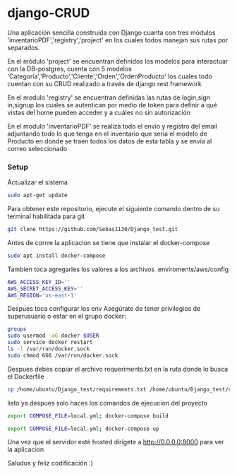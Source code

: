 # django-CRUD
Una aplicación sencilla construida con Django cuanta con tres módulos 'inventarioPDF','registry','project' en los cuales todos manejan sus rutas por separados.

En el módulo 'project' se encuentran definidos los modelos para interactuar con la DB-postgres, cuenta con 5 modelos 'Categoría','Producto','Cliente','Orden','OrdenProducto' los cuales todo cuentan con su CRUD realizado a través de django rest framework

En el modulo 'registry' se encuentran definidas las rutas de login,sign in,signup los cuales se autentican por medio de token para definir a qué vistas del home pueden acceder y a cuáles no sin autorización

En el modulo 'inventarioPDF' se realiza todo el envío y registro del email adjuntando todo lo que tenga en el inventario que sería el modelo de Producto en donde se traen todos los datos de esta tabla y se envía al correo seleccionado


### Setup
Actualizar el sistema
```bash
sudo apt-get update
```
Para obtener este repositorio, ejecute el siguiente comando dentro de su terminal habilitada para git
```bash
git clone https://github.com/Sebas1130/Django_test.git
```
Antes de corrre la aplicacion se tiene que instalar el docker-compose
```bash
sudo apt install docker-compose
```
Tambien toca agregarles los valores a los archivos .enviroments/aws/config
```bash
AWS_ACCESS_KEY_ID=''
AWS_SECRET_ACCESS_KEY=''
AWS_REGION='us-east-1'
```
Despues toca configurar los env Asegúrate de tener privilegios de superusuario o estar en el grupo docker:
```bash
groups
sudo usermod -aG docker $USER
sudo service docker restart
ls -l /var/run/docker.sock
sudo chmod 666 /var/run/docker.sock
```

Despues debes copiar el archivo requeriments.txt en la ruta donde lo busca el Dockerfile
```bash
cp /home/ubuntu/Django_test/requirements.txt /home/ubuntu/Django_test/compose/dev/django/
```

listo ya despues solo haces los comandos de ejecucion del proyecto
```bash
export COMPOSE_FILE=local.yml; docker-compose build
```
```bash
export COMPOSE_FILE=local.yml; docker-compose up
```

Una vez que el servidor esté hosted dirígete a http://0.0.0.0:8000 para ver la aplicacion

Saludos y feliz codificación :)
